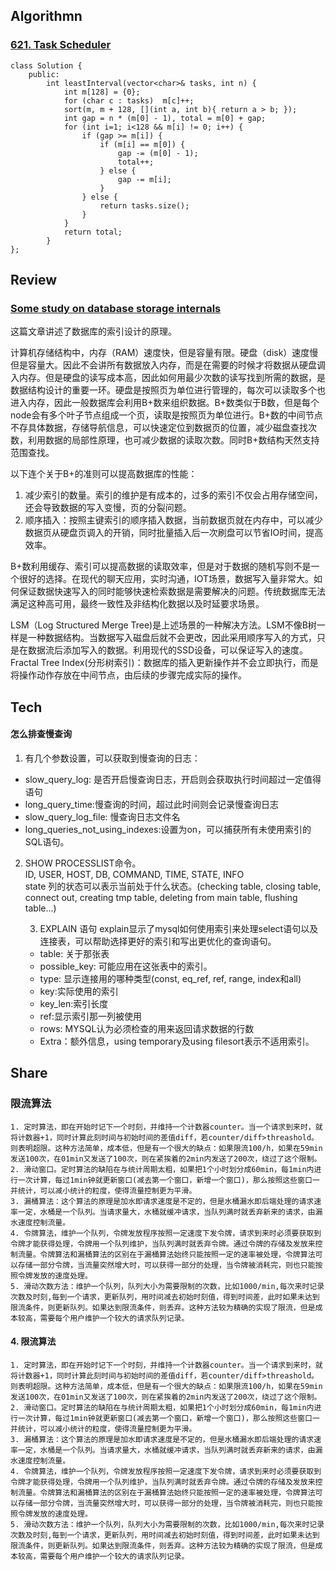 ## Algorithmn
### [621. Task Scheduler](https://leetcode.com/problems/task-scheduler/)
```
class Solution {
    public:
        int leastInterval(vector<char>& tasks, int n) {
            int m[128] = {0};
            for (char c : tasks)  m[c]++;  
            sort(m, m + 128, [](int a, int b){ return a > b; });
            int gap = n * (m[0] - 1), total = m[0] + gap;
            for (int i=1; i<128 && m[i] != 0; i++) {
                if (gap >= m[i]) {
                    if (m[i] == m[0]) {
                        gap -= (m[0] - 1);      
                        total++;
                    } else {
                        gap -= m[i];
                    }
                } else {
                    return tasks.size();
                }
            } 
            return total;
        }
};
```
## Review
### [Some study on database storage internals](https://medium.com/@kousiknath/data-structures-database-storage-internals-1f5ed3619d43)
这篇文章讲述了数据库的索引设计的原理。

计算机存储结构中，内存（RAM）速度快，但是容量有限。硬盘（disk）速度慢但是容量大。因此不会讲所有数据放入内存，而是在需要的时候才将数据从硬盘调入内存。但是硬盘的读写成本高，因此如何用最少次数的读写找到所需的数据，是数据结构设计的重要一环。硬盘是按照页为单位进行管理的，每次可以读取多个也进入内存，因此一般数据库会利用B+数来组织数据。B+数类似于B数，但是每个node会有多个叶子节点组成一个页，读取是按照页为单位进行。B+数的中间节点不存具体数据，存储导航信息，可以快速定位到数据页的位置，减少磁盘查找次数，利用数据的局部性原理，也可减少数据的读取次数。同时B+数结构天然支持范围查找。

以下连个关于B+的准则可以提高数据库的性能：
1. 减少索引的数量。索引的维护是有成本的，过多的索引不仅会占用存储空间，还会导致数据的写入变慢，页的分裂问题。
2. 顺序插入：按照主键索引的顺序插入数据，当前数据页就在内存中，可以减少数据页从硬盘页调入的开销，同时批量插入后一次刷盘可以节省IO时间，提高效率。

B+数利用缓存、索引可以提高数据的读取效率，但是对于数据的随机写则不是一个很好的选择。在现代的聊天应用，实时沟通，IOT场景，数据写入量非常大。如何保证数据快速写入的同时能够快速检索数据是需要解决的问题。传统数据库无法满足这种高可用，最终一致性及非结构化数据以及时延要求场景。

LSM（Log Structured Merge Tree)是上述场景的一种解决方法。LSM不像B树一样是一种数据结构。当数据写入磁盘后就不会更改，因此采用顺序写入的方式，只是在数据流后添加写入的数据。利用现代的SSD设备，可以保证写入的速度。
Fractal Tree Index(分形树索引)：数据库的插入更新操作并不会立即执行，而是将操作动作存放在中间节点，由后续的步骤完成实际的操作。

## Tech
#### 怎么排查慢查询
1. 有几个参数设置，可以获取到慢查询的日志：
- slow_query_log: 是否开启慢查询日志，开启则会获取执行时间超过一定值得语句
- long_query_time:慢查询的时间，超过此时间则会记录慢查询日志
- slow_query_log_file: 慢查询日志文件名
- long_queries_not_using_indexes:设置为on，可以捕获所有未使用索引的SQL语句。

2. SHOW PROCESSLIST命令。</br>
    ID, USER, HOST, DB, COMMAND, TIME, STATE, INFO </br>
state 列的状态可以表示当前处于什么状态。(checking table, closing table, connect out, creating tmp table, deleting from main table, flushing table...)

    3. EXPLAIN 语句
    explain显示了mysql如何使用索引来处理select语句以及连接表，可以帮助选择更好的索引和写出更优化的查询语句。</br>
    - table: 关于那张表
    - possible_key: 可能应用在这张表中的索引。
    - type: 显示连接用的哪种类型(const, eq_ref, ref, range, index和all)
    - key:实际使用的索引
    - key_len:索引长度
    - ref:显示索引那一列被使用
    - rows: MYSQL认为必须检查的用来返回请求数据的行数
    - Extra：额外信息，using temporary及using filesort表示不适用索引。

## Share
### 限流算法
    1. 定时算法，即在开始时记下一个时刻，并维持一个计数器counter。当一个请求到来时，就将计数器+1，同时计算此刻时间与初始时间的差值diff，若counter/diff>threashold。则表明超限。这种方法简单，成本低，但是有一个很大的缺点：如果限流100/h，如果在59min发送100次，在01min又发送了100次，则在紧挨着的2min内发送了200次，绕过了这个限制。
    2. 滑动窗口。定时算法的缺陷在与统计周期太粗，如果把1个小时划分成60min，每1min内进行一次计算，每过1min钟就更新窗口(减去第一个窗口，新增一个窗口)，那么按照这些窗口一并统计，可以减小统计的粒度，使得流量控制更为平滑。
    3. 漏桶算法：这个算法的原理是加水即请求速度是不定的，但是水桶漏水即后端处理的请求速率一定，水桶是一个队列。当请求量大，水桶就缓冲请求，当队列满时就丢弃新来的请求，由漏水速度控制流量。
    4. 令牌算法，维护一个队列，令牌发放程序按照一定速度下发令牌，请求到来时必须要获取到令牌才能获得处理，令牌用一个队列维护，当队列满时就丢弃令牌。通过令牌的存储及发放来控制流量。令牌算法和漏桶算法的区别在于漏桶算法始终只能按照一定的速率被处理，令牌算法可以存储一部分令牌，当流量突然增大时，可以获得一部分的处理，当令牌被消耗完，则也只能按照令牌发放的速度处理。
    5. 滑动次数方法：维护一个队列，队列大小为需要限制的次数，比如1000/min,每次来时记录次数及时刻,每到一个请求，更新队列，用时间减去初始时刻值，得到时间差，此时如果未达到限流条件，则更新队列。如果达到限流条件，则丢弃。这种方法较为精确的实现了限流，但是成本较高，需要每个用户维护一个较大的请求队列记录。
#### 4. 限流算法
    1. 定时算法，即在开始时记下一个时刻，并维持一个计数器counter。当一个请求到来时，就将计数器+1，同时计算此刻时间与初始时间的差值diff，若counter/diff>threashold。则表明超限。这种方法简单，成本低，但是有一个很大的缺点：如果限流100/h，如果在59min发送100次，在01min又发送了100次，则在紧挨着的2min内发送了200次，绕过了这个限制。
    2. 滑动窗口。定时算法的缺陷在与统计周期太粗，如果把1个小时划分成60min，每1min内进行一次计算，每过1min钟就更新窗口(减去第一个窗口，新增一个窗口)，那么按照这些窗口一并统计，可以减小统计的粒度，使得流量控制更为平滑。
    3. 漏桶算法：这个算法的原理是加水即请求速度是不定的，但是水桶漏水即后端处理的请求速率一定，水桶是一个队列。当请求量大，水桶就缓冲请求，当队列满时就丢弃新来的请求，由漏水速度控制流量。
    4. 令牌算法，维护一个队列，令牌发放程序按照一定速度下发令牌，请求到来时必须要获取到令牌才能获得处理，令牌用一个队列维护，当队列满时就丢弃令牌。通过令牌的存储及发放来控制流量。令牌算法和漏桶算法的区别在于漏桶算法始终只能按照一定的速率被处理，令牌算法可以存储一部分令牌，当流量突然增大时，可以获得一部分的处理，当令牌被消耗完，则也只能按照令牌发放的速度处理。
    5. 滑动次数方法：维护一个队列，队列大小为需要限制的次数，比如1000/min,每次来时记录次数及时刻,每到一个请求，更新队列，用时间减去初始时刻值，得到时间差，此时如果未达到限流条件，则更新队列。如果达到限流条件，则丢弃。这种方法较为精确的实现了限流，但是成本较高，需要每个用户维护一个较大的请求队列记录。

